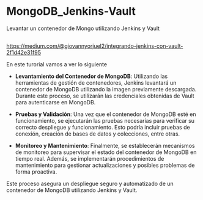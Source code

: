 # MongoDB_Jenkins-Vault
Levantar un contenedor de Mongo utilizando Jenkins y Vault


##

https://medium.com/@giovannyorjuel2/integrando-jenkins-con-vault-2f1d42e31f95


En este turorial vamos a ver lo siguiente 

- **Levantamiento del Contenedor de MongoDB**: Utilizando las herramientas de gestión de contenedores, Jenkins levantará un contenedor de MongoDB utilizando la imagen previamente descargada. Durante este proceso, se utilizarán las credenciales obtenidas de Vault para autenticarse en MongoDB.

- **Pruebas y Validación**: Una vez que el contenedor de MongoDB esté en funcionamiento, se ejecutarán las pruebas necesarias para verificar su correcto despliegue y funcionamiento. Esto podría incluir pruebas de conexión, creación de bases de datos y colecciones, entre otras.

- **Monitoreo y Mantenimiento**: Finalmente, se establecerán mecanismos de monitoreo para supervisar el estado del contenedor de MongoDB en tiempo real. Además, se implementarán procedimientos de mantenimiento para gestionar actualizaciones y posibles problemas de forma proactiva.


Este proceso asegura un despliegue seguro y automatizado de un contenedor de MongoDB utilizando Jenkins y Vault. 






